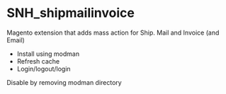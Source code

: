 SNH_shipmailinvoice
===================

Magento extension that adds mass action for Ship. Mail and Invoice (and Email)

- Install using modman
- Refresh cache
- Login/logout/login
 
Disable by removing modman directory
